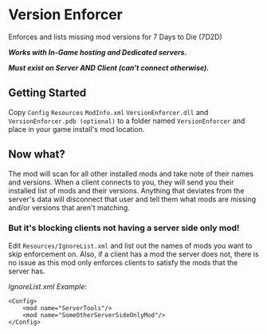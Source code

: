 # Version Enforcer
Enforces and lists missing mod versions for 7 Days to Die (7D2D)

***Works with In-Game hosting and Dedicated servers.***

***Must exist on Server AND Client (can't connect otherwise).***

## Getting Started

Copy `Config` `Resources` `ModInfo.xml` `VersionEnforcer.dll` and `VersionEnforcer.pdb (optional)` to a folder
named `VersionEnforcer` and place in your game install's mod location.

## Now what?

The mod will scan for all other installed mods and take note of their names and versions. When a client connects to you,
they will send you their installed list of mods and their versions. Anything that deviates from the server's data will
disconnect that user and tell them what mods are missing and/or versions that aren't matching.

### But it's blocking clients not having a server side only mod!

Edit `Resources/IgnoreList.xml` and list out the names of mods you want to skip enforcement on. Also, if a client
has a mod the server does not, there is no issue as this mod only enforces clients to satisfy the mods that 
the server has.

*IgnoreList.xml Example:*

```asxx
<Config>
    <mod name="ServerTools"/>
    <mod name="SomeOtherServerSideOnlyMod"/>
</Config>
```

